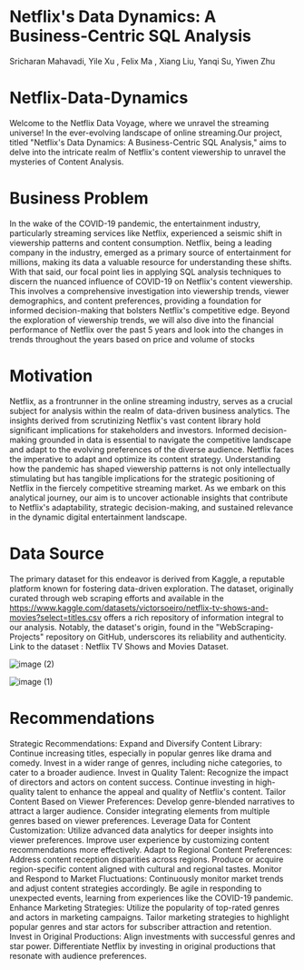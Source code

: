 # Netflix's Data Dynamics: A Business-Centric SQL Analysis

Sricharan Mahavadi, Yile Xu , Felix Ma , Xiang Liu, Yanqi Su, Yiwen Zhu

# Netflix-Data-Dynamics
Welcome to the Netflix Data Voyage, where we unravel the streaming universe! In the ever-evolving landscape of online streaming.Our  project, titled "Netflix's Data Dynamics: A Business-Centric SQL Analysis," aims to delve into the intricate realm of Netflix's content viewership to unravel the mysteries of Content Analysis.

# Business Problem

In the wake of the COVID-19 pandemic, the entertainment industry, particularly streaming services like Netflix, experienced a seismic shift in viewership patterns and content consumption. Netflix, being a leading company in the industry, emerged as a primary source of entertainment for millions, making its data a valuable resource for understanding these shifts. With that said, our focal point lies in applying SQL analysis techniques to discern the nuanced influence of COVID-19 on Netflix's content viewership. This involves a comprehensive investigation into viewership trends, viewer demographics, and content preferences, providing a foundation for informed decision-making that bolsters Netflix's competitive edge. Beyond the exploration of viewership trends, we will also dive into the financial performance of Netflix over the past 5 years and look into the changes in trends throughout the years based on price and volume of stocks

# Motivation

Netflix, as a frontrunner in the online streaming industry, serves as a crucial subject for analysis within the realm of data-driven business analytics. The insights derived from scrutinizing Netflix's vast content library hold significant implications for stakeholders and investors. Informed decision-making grounded in data is essential to navigate the competitive landscape and adapt to the evolving preferences of the diverse audience.
Netflix faces the imperative to adapt and optimize its content strategy. Understanding how the pandemic has shaped viewership patterns is not only intellectually stimulating but has tangible implications for the strategic positioning of Netflix in the fiercely competitive streaming market. As we embark on this analytical journey, our aim is to uncover actionable insights that contribute to Netflix's adaptability, strategic decision-making, and sustained relevance in the dynamic digital entertainment landscape.

# Data Source

The primary dataset for this endeavor is derived from Kaggle, a reputable platform known for fostering data-driven exploration. The dataset, originally curated through web scraping efforts and available in the https://www.kaggle.com/datasets/victorsoeiro/netflix-tv-shows-and-movies?select=titles.csv offers a rich repository of information integral to our analysis. Notably, the dataset's origin, found in the "WebScraping-Projects" repository on GitHub, underscores its reliability and authenticity.
Link to the dataset : Netflix TV Shows and Movies Dataset.


![image (2)](https://github.com/mscharan-analytics/Netflix-Data-Dynamics/assets/140626070/097b7416-d039-422c-a232-afaecc3b8339)

![image (1)](https://github.com/mscharan-analytics/Netflix-Data-Dynamics/assets/140626070/d680fa8a-6a0e-4a15-99e1-34c8e7b10fee)



# Recommendations
Strategic Recommendations:
Expand and Diversify Content Library:
Continue increasing titles, especially in popular genres like drama and comedy.
Invest in a wider range of genres, including niche categories, to cater to a broader audience.
Invest in Quality Talent:
Recognize the impact of directors and actors on content success.
Continue investing in high-quality talent to enhance the appeal and quality of Netflix's content.
Tailor Content Based on Viewer Preferences:
Develop genre-blended narratives to attract a larger audience.
Consider integrating elements from multiple genres based on viewer preferences.
Leverage Data for Content Customization:
Utilize advanced data analytics for deeper insights into viewer preferences.
Improve user experience by customizing content recommendations more effectively.
Adapt to Regional Content Preferences:
Address content reception disparities across regions.
Produce or acquire region-specific content aligned with cultural and regional tastes.
Monitor and Respond to Market Fluctuations:
Continuously monitor market trends and adjust content strategies accordingly.
Be agile in responding to unexpected events, learning from experiences like the COVID-19 pandemic.
Enhance Marketing Strategies:
Utilize the popularity of top-rated genres and actors in marketing campaigns.
Tailor marketing strategies to highlight popular genres and star actors for subscriber attraction and retention.
Invest in Original Productions:
Align investments with successful genres and star power.
Differentiate Netflix by investing in original productions that resonate with audience preferences.

